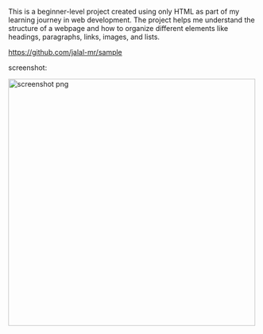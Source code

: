 This is a beginner-level project created using only HTML as part of my learning journey in web development. The project helps me understand the structure of a webpage and how to organize different elements like headings, paragraphs, links, images, and lists.


https://github.com/jalal-mr/sample

screenshot:

<img width="497" alt="screenshot png" src="https://github.com/user-attachments/assets/56c4adb8-ea02-408c-b0e7-216242406e9b" />

